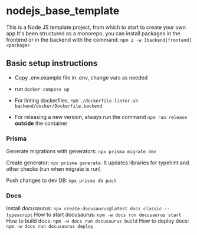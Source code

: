 # nodejs_base_template

This is a Node JS template project, from which to start to create your own app
It's been structured as a monorepo, you can install packages in the frontend or in the backend with the command:
`npm i -w [backend|frontend] <package>`

## Basic setup instructions

- Copy .env.example file in .env, change vars as needed
- run `docker compose up`
- For linting dockerfiles, run `./dockerfile-linter.sh backend/docker/Dockerfile.backend`

- For releasing a new version, always run the command `npm run release` **outside** the container

### Prisma

Generate migrations with generators: `npx prisma migrate dev`

Create generator: `npx prisma generate`. It updates libraries for typehint and other checks (run when migrate is run)

Push changes to dev DB: `npx prisma db push`

### Docs

Install docusaurus: `npx create-docusaurus@latest docs classic --typescript`
How to start docusaurus: `npm -w docs run docusaurus start`
How to build docs: `npm -w docs run docusaurus build`
How to deploy docs: `npm -w docs run docusaurus deploy`
